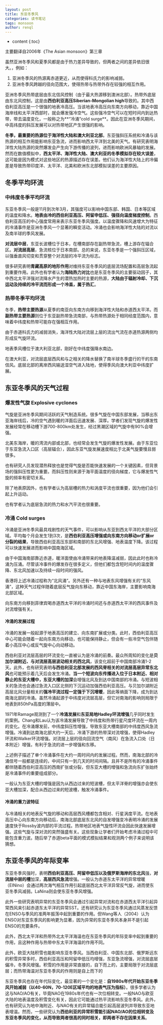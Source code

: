 ```yaml
---
layout: post
title: 东亚冬季风
categories: 读书笔记
tags: monsoon
author: renql
---
```


* content
{:toc}

主要翻译自2006年《The Asian monsoon》第三章

虽然亚洲冬季风和夏季风都是由于热力差异导致的，但两者之间的差异依旧很大。，例如：
1. 亚洲冬季风的热源离赤道更近，从而使得科氏力的影响减弱。
2. 亚洲冬季风跨越的径向范围大，使得热带与热带外存在较强的相互作用。

亚洲冬季风热带底层由东北信风控制（由于最大热源移到澳洲北部）。热带外底层由东北风控制，这是由**西伯利亚高压Siberian-Mongolian high**导致的。其中西伯利亚高压是一个很强的地表冷高压。当该地表冷高压向东南方向移动，靠近中国海岸线和太平洋西部时，就会爆发强冷空气。这些强冷空气可以在短时间内到达热带，带去温度变化，一般称之为**“冷涌”cold surge**。因此在亚洲冬季风期间，中高纬度的斜压发展可以对热带地区产生很强的影响。

**冬季，最重要的热源位于海洋性大陆和澳大利亚北部**。东亚强斜压系统和冷涌与该热源的相互作用能影响东亚急流，进而影响西太平洋到北美的天气。有研究表明海洋性大陆热源的突然爆发会产生向下游传播的波列，进而影响欧洲风暴轴的发展。然而在数值模拟中，**西太平洋、海洋性大陆、澳大利亚的冬季模拟存在较大误差**，这可能是因为模式对这些地区的热源描述存在误差。他们认为海洋性大陆上的冷偏差是导致热带印度洋、太平洋、北美和欧洲东北部模拟误差的主要原因。

## 冬季平均环流 ##
### 中纬度冬季平均环流 ###
东亚冬季风一般是11月到次年3月，其强度可以影响中国东部、韩国、日本等区域的温度和降水。**地表由冷的西伯利亚高压、阿留申低压、强径向温度梯度控制**。西伯利亚高压的中心强度常用来表示东亚冬季风强度。以温度骤降和风速增大为特征的冷涌事件是亚洲冬季风一个显著的瞬变活动。冷涌也会影响海洋性大陆的对流以及南半球的季风发展。

**对流层中层**，东亚长波槽位于日本，在槽南部存在副热带急流，槽上游存在辐合区。**对流层高层**，急流核位于日本南部。总的来说，东亚冬季是一个强斜压区域，以强垂直风切变和贯穿整个对流层的冷平流为标志。

很多研究表明**青藏高原的地形作用**对维持东亚冬季风的底层流场配置和高层急流起到重要作用。此外也有学者认为**海陆热力对比**也是东亚冬季风的主要驱动因子，其中西北太平洋强对流降水产生的潜热加热时主要的热源，**大陆由于辐射冷却、下沉运动及持续的冷平流而形成一个冷盖，属于热汇**。

### 热带冬季平均环流 ###
冬季，**热带主要热源**从夏季的南亚向东南方向移到海洋性大陆和赤道西太平洋。而**副热带主要热源**则位于东亚副热带急流南部，与热带热源处于相同经度范围内，意味着中纬度和热带可能存在强相互作用。

由于赤道科氏力的减弱消失，海洋性大陆对流层上层的流出气流在赤道热源两侧均形成反气旋环流。

地表季风槽位于澳大利亚北部，刚好在中纬度强降水南边。

在澳大利亚，对流层底层西风和与之相关的降水替换了南半球冬季盛行的干的东南信风。底层北部的离岸西风输送湿空气进入陆地，使得季风向澳大利亚中纬度扩展。

## 东亚冬季风的天气过程 ##
### 爆发性气旋 Explosive cyclones ###
气旋是亚洲冬季风期间活跃的天气制造系统。很多气旋在中国东部发展，当移出东亚海岸线后，冷的空气遇到暖的洋面后迅速发展、深厚。学者们发现气旋的爆发性发展经常在移动槽下游700-800km处发生，经过黑潮区域的气旋中有90%会增强。

北美东海岸，暖的湾流内部或北部，也经常会发生气旋的爆发性发展。由于东亚位于东亚急流入口区（高层辐合），因此东亚气旋发展速度相比于北美气旋要慢且弱很多。

也有研究人员发现潜热释放也是觉得气旋是否能快速发展的一个关键因素，但背景场的强斜压性更为重要。而斜压性则来源于海平面温度的径向梯度，它与爆发性气旋的频率有密切关系。

除了地表原因外，也有学者认为高层槽的热力和涡度平流也很重要，因为他们会引起上升运动。

也有学者认为底层急流的热力和水汽平流也很重要。

### 冷涌 Cold surges ###
冷涌是亚洲冬季风最具戏剧性的天气事件，可以影响从东亚到西太平洋的大部分区域。平均每个月会发生1到3次，是**西伯利亚高压增强或向东南方向移动or扩展or分裂的结果**，导致西伯利亚高压东部和南部的东北风增强、地表温度下降。该过程可以快速发展进而影响中国南海区域。

由于中国海南部靠近赤道，暖洋面使由冷涌带来的地表降温减弱，因此此时也称冷涌为压涌。尽管该冷事件的爆发存在很多定义，但他们都包含短时间内的温度骤降、东北风加速以及持续一段时间的强风。

香港将上述冷涌过程称为“北风涌”。另外还有一种与地表东风增强有关的“东风涌”，这种天气过程伴随着底层反气旋向东移动，靠近中国东海岸，主要影响南海北部区域。

向东南方向移到菲律宾喝赤道西太平洋的冷涌时间还与赤道西太平洋的西风事件及对流增强有关。

#### 冷涌的发展过程 ####
冷涌的发展一般起源于地表高压的建立、向东南扩展或分类。此时，西伯利亚高压中心可能会随着一起向东南方向移动，也可能保持静止，但会有一些冷空气包伴随着小高压中心或反气旋中心向动移动。

西伯利亚对流层高层的环流变化一直被认为是冷涌的前奏。最众所周知的变化是**贝加尔湖附近、与对流层高层波动相关的西北风**，该变化超前于中国南部冷涌1-2天。此外，也有研究表明**与西伯利亚北部发展的西风脊相关的对流层高层异常东北风**也可能预示着几天后会发生冷涌。**当一个短波向东传播进入位于日本附近、相对静止的东亚大槽中，东亚大槽的加深**会增强北风及到达中国南部的冷涌。与短波相关的急流也会通过急流入口区北侧的下沉运动加强西伯利亚高压。与贝加尔湖附近高层北风分量相关的**强冷平流过程一定强于下沉增暖**，因此等熵面下降，成为到达南海北部的冷涌。虽然冷涌起源于中纬度对流层高层，但它对南海的影响则局限于地表到850hPa高度的薄层中。

1971年Ramage观测到了一个**冷涌发展**和**东亚局地Hadley环流增强**几乎同时发生的案例。Chang和Lau认为该冷涌发展导致了中纬度和热带行星尺度环流在一周内的变化。在冷涌爆发前，中纬度斜压性增强，导致东亚大槽南部的中纬度西风急流增强。冷涌到达南海北部大约一天后，冷涌下游的热带深对流增强，使得Hadley环流和Walker环流增强。对流层上层的径向回流空气（南风）在急流入口处（日本附近）增强，有利于急流的进一步增强和东移。

上述例子描述了单个冷涌事件在大约一周时间内的发展过程。然而，南海北部的冷涌信号一般都是连续的，中间只有一到几天的时间间隔。且并不是所有的冷涌事件都伴随着西伯利亚高压的西南扩张或分裂，但东亚大槽的增强和急流向东扩张始终是冷涌事件的重要组成部分。

一般认为东亚大槽的增强是因为从西边过来的短波槽，但太平洋脊的增强亦会使东亚大槽加深，配合从西边过来的短波槽，触发冷涌事件。

#### 冷涌的重力波特征 ####
与冷涌相关的地表反气旋的移动和高层西风槽都包含相对、行星涡度平流。在地表高压中心向东南方向移动后，南海北部底层东北风的自发增强变冷表明冷涌的发展速度快于Rossby波内部的平流过程。热带地区地表气旋性环流会因此快速发展增强。这些气旋与深对流的突然强盛有关。这些现象让学者们开始考虑冷涌过程中可能包含重力波。随后举了赤道beta平面的模式模拟结果和观测两个例子来说明该猜想。

## 东亚冬季风的年际变率 ##
东亚冬季风强时，表明**西伯利亚高压、阿留申低压以及俄罗斯海岸的东北风**强，**对流层中层的槽**加深，**高层西风急流**增强。一般认为赤道东太平洋的异常增暖（EINino）会通过两次海气相互作用引起底层西北太平洋异常反气旋，进而使东亚冬季风减弱。LaNina则会使东亚冬季风增强。

此外一些研究表明异常的东亚冬季风会通过引起异常对流和在赤道西太平洋引起异常西风来引起赤道东太平洋的异常SST。还有研究认为东亚冬季风通过风蒸发反馈在ENSO与季风的准两年振荡中起到重要的作用。但Wang等人（2004）认为ENSO对东亚东季风的影响更为显著，因为异常的东亚冬季风本身并不是引起ENSO的充要条件。

此外，西北太平洋和热带外北太平洋海温也在东亚冬季风的年际变率中起到重要的作用，且这种作用与热带中东太平洋海温的作用不同。

此外，欧亚大陆积雪也能影响东亚冬季风。当西伯利亚、中国东北部、俄罗斯远东的积雪异常多时，西伯利亚高压和阿留申低压均增强，东亚急流增强，对流层底层偏冷，冬季风增强。积雪的作用是非常直接的，自下而上的，主要局限于对流层底层；而热带海温对东亚冬季风的作用则是自上而下的

东亚冬季风也存在年代际变化，最显著的一个变化是：**自1980s年代开始东亚冬季风开始减弱（以40-60N，70-120E区域平均的地表气压为指标）**。很多学者认为这与NAO/AO有关，毕竟NAO在1980s年代也有一次位相转变。一般NAO与欧亚大陆的地表温度及积雪变化有关，因此它可能通过热平流影响东亚冬季风。此外，也有研究认为地中海附近、与NAO有关的异常辐合能引起高层波列并导致东亚地表增温。然而，一些研究认为**西伯利亚的异常积雪能引起NAO/AO的位相转变及东亚冬季风的变化，从而导致两者很高的同时相关，即两者不存在因果关系**。
